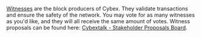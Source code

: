 [Witnesses](introduction/witness) are the block producers of Cybex. They validate transactions and ensure the safety of the network. You may vote for as many witnesses as you'd like, and they will all receive the same amount of votes. Witness proposals can be found here: [Cybextalk - Stakeholder Proposals Board](https://Cybextalk.org/index.php/board,75.0.html).
